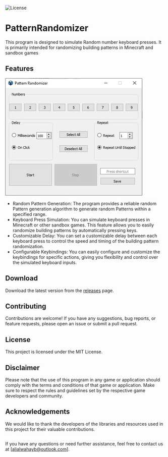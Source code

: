 
![License](https://img.shields.io/badge/License-MIT-blue.svg)

# PatternRandomizer

This program is designed to simulate Random number keyboard presses. It is primarily intended for randomizing building patterns in Minecraft and sandbox games


## Features

![Overview](ignore/AppImage.jpg)

- Random Pattern Generation: The program provides a reliable random Pattern generation algorithm to generate random Patterns within a specified range.
- Keyboard Press Simulation: You can simulate keyboard presses in Minecraft or other sandbox games. This feature allows you to easily randomize building patterns by automatically pressing keys.
- Customizable Delay: You can set a customizable delay between each keyboard press to control the speed and timing of the building pattern randomization.
- Configurable Keybindings: You can easily configure and customize the keybindings for specific actions, giving you flexibility and control over the simulated keyboard inputs.

## Download

Download the latest version from the [releases](https://github.com/AliAlWahayb/PatternRandomizer/releases) page.

## Contributing

Contributions are welcome! If you have any suggestions, bug reports, or feature requests, please open an issue or submit a pull request.

## License

This project is licensed under the MIT License.


## Disclaimer

Please note that the use of this program in any game or application should comply with the terms and conditions of that game or application. Make sure to respect the rules and guidelines set by the respective game developers and community.
## Acknowledgements

We would like to thank the developers of the libraries and resources used in this project for their valuable contributions.
## 

If you have any questions or need further assistance, feel free to contact us at [alialwahayb@outlook.com].
